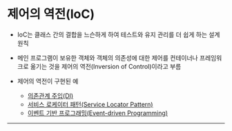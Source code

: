 # 제어의 역전(IoC)

- IoC는 클래스 간의 결합을 느슨하게 하여 테스트와 유지 관리를 더 쉽게 하는 설계 원칙
- 메인 프로그램이 보유한 객체와 객체의 의존성에 대한 제어를 컨테이너나 프레임워크로 옮기는 것을 제어의 역전(Inversion of Control)이라고 부름

- 제어의 역전이 구현된 예
	- [의존관계 주입(DI)](의존관계%20주입(DI).md)
	- [서비스 로케이터 패턴(Service Locator Pattern)](서비스%20로케이터%20패턴(Service%20Locator%20Pattern).md)
	- [이벤트 기반 프로그래밍(Event-driven Programming)](이벤트%20기반%20프로그래밍(Event-driven%20Programming).md)





---
